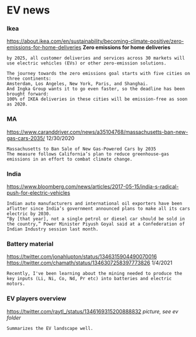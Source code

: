 # EV news


### Ikea
https://about.ikea.com/en/sustainability/becoming-climate-positive/zero-emissions-for-home-deliveries
**Zero emissions for home deliveries**
```
by 2025, all customer deliveries and services across 30 markets will use electric vehicles (EVs) or other zero-emission solutions.

The journey towards the zero emissions goal starts with five cities on three continents:
Amsterdam, Los Angeles, New York, Paris, and Shanghai.
And Ingka Group wants it to go even faster, so the deadline has been brought forward:
100% of IKEA deliveries in these cities will be emission-free as soon as 2020.
```


### MA
https://www.caranddriver.com/news/a35104768/massachusetts-ban-new-gas-cars-2035/
12/30/2020
```
Massachusetts to Ban Sale of New Gas-Powered Cars by 2035
The measure follows California’s plan to reduce greenhouse-gas emissions in an effort to combat climate change.
```


### India
https://www.bloomberg.com/news/articles/2017-05-15/india-s-radical-push-for-electric-vehicles
```
Indian auto manufacturers and international oil exporters have been aflutter since India’s government announced plans to make all its cars electric by 2030.
“By [that year], not a single petrol or diesel car should be sold in the country,” Power Minister Piyush Goyal said at a Confederation of Indian Industry session last month.
```


### Battery material
https://twitter.com/jonahlupton/status/1346315904490070016
https://twitter.com/chamath/status/1346307258397773826
1/4/2021
```
Recently, I've been learning about the mining needed to produce the key inputs (Li, Ni, Co, Nd, Pr etc) into batteries and electric motors.
```


### EV players overview
https://twitter.com/raytl_/status/1346169315200888832
*picture, see ev folder*
```
Summarizes the EV landscape well.
```
